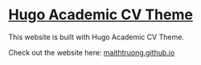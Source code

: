 # [Hugo Academic CV Theme](https://github.com/HugoBlox/theme-academic-cv)
This website is built with Hugo Academic CV Theme.

Check out the website here: [maithtruong.github.io](https://maithtruong.github.io/)
